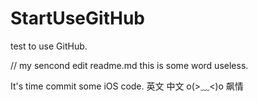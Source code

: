 # StartUseGitHub
test to use GitHub.

// my sencond edit readme.md
this is some word useless.

It's time commit some iOS code.
英文
中文
o(>﹏<)o
飙情
